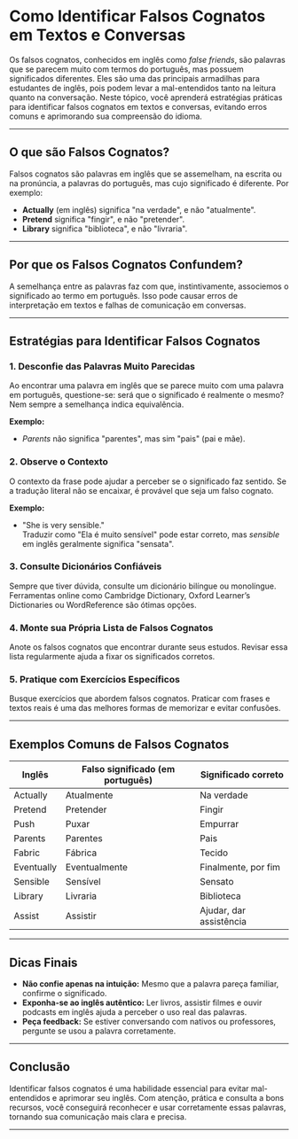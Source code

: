 
# Como Identificar Falsos Cognatos em Textos e Conversas

Os falsos cognatos, conhecidos em inglês como *false friends*, são palavras que se parecem muito com termos do português, mas possuem significados diferentes. Eles são uma das principais armadilhas para estudantes de inglês, pois podem levar a mal-entendidos tanto na leitura quanto na conversação. Neste tópico, você aprenderá estratégias práticas para identificar falsos cognatos em textos e conversas, evitando erros comuns e aprimorando sua compreensão do idioma.

---

## O que são Falsos Cognatos?

Falsos cognatos são palavras em inglês que se assemelham, na escrita ou na pronúncia, a palavras do português, mas cujo significado é diferente. Por exemplo:

- **Actually** (em inglês) significa "na verdade", e não "atualmente".
- **Pretend** significa "fingir", e não "pretender".
- **Library** significa "biblioteca", e não "livraria".

---

## Por que os Falsos Cognatos Confundem?

A semelhança entre as palavras faz com que, instintivamente, associemos o significado ao termo em português. Isso pode causar erros de interpretação em textos e falhas de comunicação em conversas.

---

## Estratégias para Identificar Falsos Cognatos

### 1. **Desconfie das Palavras Muito Parecidas**

Ao encontrar uma palavra em inglês que se parece muito com uma palavra em português, questione-se: será que o significado é realmente o mesmo? Nem sempre a semelhança indica equivalência.

**Exemplo:**
- *Parents* não significa "parentes", mas sim "pais" (pai e mãe).

### 2. **Observe o Contexto**

O contexto da frase pode ajudar a perceber se o significado faz sentido. Se a tradução literal não se encaixar, é provável que seja um falso cognato.

**Exemplo:**
- "She is very sensible."  
  Traduzir como "Ela é muito sensível" pode estar correto, mas *sensible* em inglês geralmente significa "sensata".

### 3. **Consulte Dicionários Confiáveis**

Sempre que tiver dúvida, consulte um dicionário bilíngue ou monolíngue. Ferramentas online como Cambridge Dictionary, Oxford Learner’s Dictionaries ou WordReference são ótimas opções.

### 4. **Monte sua Própria Lista de Falsos Cognatos**

Anote os falsos cognatos que encontrar durante seus estudos. Revisar essa lista regularmente ajuda a fixar os significados corretos.

### 5. **Pratique com Exercícios Específicos**

Busque exercícios que abordem falsos cognatos. Praticar com frases e textos reais é uma das melhores formas de memorizar e evitar confusões.

---

## Exemplos Comuns de Falsos Cognatos

| Inglês      | Falso significado (em português) | Significado correto      |
|-------------|----------------------------------|-------------------------|
| Actually    | Atualmente                       | Na verdade              |
| Pretend     | Pretender                        | Fingir                  |
| Push        | Puxar                            | Empurrar                |
| Parents     | Parentes                         | Pais                    |
| Fabric      | Fábrica                          | Tecido                  |
| Eventually  | Eventualmente                    | Finalmente, por fim     |
| Sensible    | Sensível                         | Sensato                 |
| Library     | Livraria                         | Biblioteca              |
| Assist      | Assistir                         | Ajudar, dar assistência |

---

## Dicas Finais

- **Não confie apenas na intuição:** Mesmo que a palavra pareça familiar, confirme o significado.
- **Exponha-se ao inglês autêntico:** Ler livros, assistir filmes e ouvir podcasts em inglês ajuda a perceber o uso real das palavras.
- **Peça feedback:** Se estiver conversando com nativos ou professores, pergunte se usou a palavra corretamente.

---

## Conclusão

Identificar falsos cognatos é uma habilidade essencial para evitar mal-entendidos e aprimorar seu inglês. Com atenção, prática e consulta a bons recursos, você conseguirá reconhecer e usar corretamente essas palavras, tornando sua comunicação mais clara e precisa.

---
```

